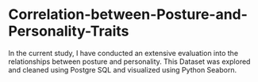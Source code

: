 # Correlation-between-Posture-and-Personality-Traits
In the current study, I have conducted an extensive evaluation into the relationships between posture and personality.
This Dataset was explored and cleaned using Postgre SQL and visualized using Python Seaborn. 
